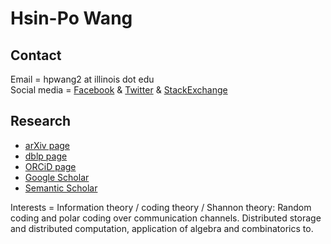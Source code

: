 
# Hsin-Po Wang

## Contact

Email = hpwang2 at illinois dot edu  
Social media
= [Facebook](https://www.facebook.com/Xymbol.1)
& [Twitter](https://twitter.com/Xymbol_1)
& [StackExchange](https://stackexchange.com/users/4418253/symbol-1)

## Research

* [arXiv page](https://arxiv.org/a/wang_h_8.html)
* [dblp page](https://dblp.org/pid/75/329-1.html)
* [ORCiD page](https://orcid.org/0000-0003-2574-1510)
* [Google Scholar](https://scholar.google.com/citations?user=tJ8-ChgAAAAJ)
* [Semantic Scholar](https://www.semanticscholar.org/author/Hsin-Po-Wang/3003115)

Interests =
Information theory / coding theory / Shannon theory:
Random coding and polar coding over communication channels.
Distributed storage and distributed computation,
application of algebra and combinatorics to.
